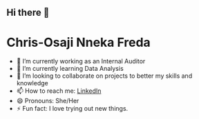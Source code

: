## Hi there 👋

# Chris-Osaji Nneka Freda 


- 🔭 I’m currently working as an Internal Auditor 
- 🌱 I’m currently learning Data Analysis 
- 👯 I’m looking to collaborate on projects to better my skills and knowledge 
- 📫 How to reach me: [LinkedIn](https://www.linkedin.com/in/nneka-freda-chris-osaji-6a7774167)
- 😄 Pronouns: She/Her
- ⚡ Fun fact: I love trying out new things.
